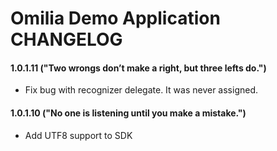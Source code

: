 # Omilia Demo Application CHANGELOG

#### 1.0.1.11 ("Two wrongs don’t make a right, but three lefts do.")
+ Fix bug with recognizer delegate. It was never assigned.

#### 1.0.1.10 ("No one is listening until you make a mistake.")
+ Add UTF8 support to SDK
